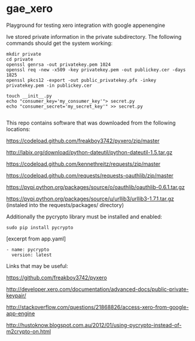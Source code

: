gae_xero
========

Playground for testing xero integration with google appenengine

Ive stored private information in the private subdirectory. The following commands should get the system working:
```
mkdir private
cd private 
openssl genrsa -out privatekey.pem 1024
openssl req -new -x509 -key privatekey.pem -out publickey.cer -days 1825
openssl pkcs12 -export -out public_privatekey.pfx -inkey privatekey.pem -in publickey.cer

touch __init__.py
echo "consumer_key='my_consumer_key'"> secret.py
echo "consumer_secret='my_secret_key'" >> secret.py


```
This repo contains software that was downloaded from the following locations:

https://codeload.github.com/freakboy3742/pyxero/zip/master

http://labix.org/download/python-dateutil/python-dateutil-1.5.tar.gz

https://codeload.github.com/kennethreitz/requests/zip/master

https://codeload.github.com/requests/requests-oauthlib/zip/master

https://pypi.python.org/packages/source/o/oauthlib/oauthlib-0.6.1.tar.gz

https://pypi.python.org/packages/source/u/urllib3/urllib3-1.7.1.tar.gz (instaled into the requests/packages/ directory)

Additionally the pycrypto library must be installed and enabled:

```
sudo pip install pycrypto
```
[excerpt from app.yaml]
```
- name: pycrypto
  version: latest
```


Links that may be useful:

https://github.com/freakboy3742/pyxero

http://developer.xero.com/documentation/advanced-docs/public-private-keypair/

http://stackoverflow.com/questions/21868826/access-xero-from-google-app-engine

http://hustoknow.blogspot.com.au/2012/01/using-pycrypto-instead-of-m2crypto-on.html


